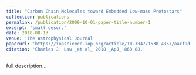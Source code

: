 ```yaml
---
title: "Carbon Chain Molecules toward Embedded Low-mass Protostars"
collection: publications
permalink: /publication/2009-10-01-paper-title-number-1
excerpt: 'small descr.'
date: 2018-08-13
venue: 'The Astrophysical Journal'
paperurl: 'https://iopscience.iop.org/article/10.3847/1538-4357/aacf9d'
citation: 'Charles J. Law _et al_ 2018 _ApJ_ 863 88.'
---
```

full description...

<!--- [Download paper here](http://academicpages.github.io/files/paper1.pdf) --->
